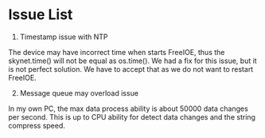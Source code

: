 # Issue List

1. Timestamp issue with NTP

The device may have incorrect time when starts FreeIOE, thus the skynet.time() will not be equal as os.time().  We had a fix for this issue, but it is not perfect solution.  We have to accept that as we do not want to restart FreeIOE.

2. Message queue may overload issue

In my own PC, the max data process ability is about 50000 data changes per second. This is up to CPU ability for detect data changes and the string compress speed.
